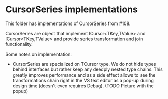 ﻿CursorSeries implementations
============================

This folder has implementations of CursorSeries from #108.

CursorSeries are object that implement ICursor<TKey,TValue> and ICursor<TKey,TValue> 
and provide series transformation and join functionality.

Some notes on implementation:

* CursorSeries are specialized on TCursor type. We do not hide types behind interfaces but rather
keep any deedply nested type chains. This greatly improves performance and as a side effect allows
to see the transformations chain right in the VS text editor as a pop-up during design time (doesn't even requires Debug).
(TODO Picture with the popup)